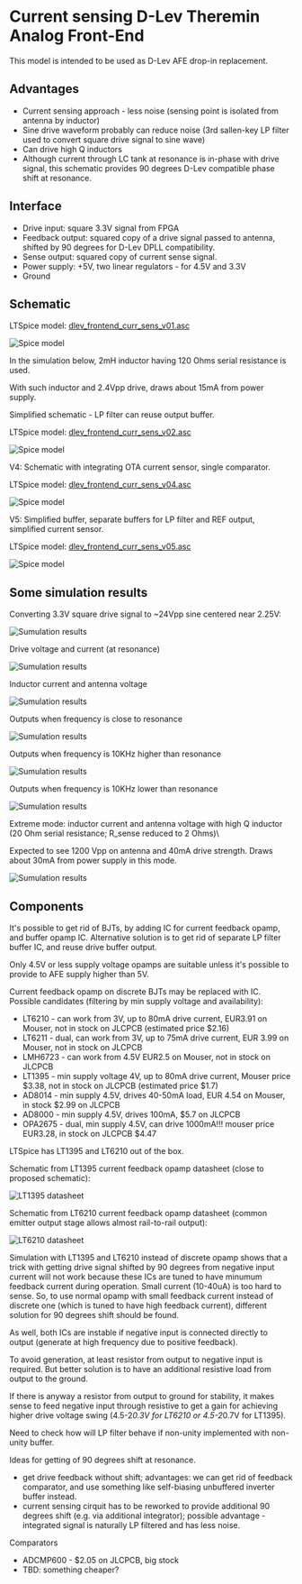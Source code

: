 Current sensing D-Lev Theremin Analog Front-End
===============================================

This model is intended to be used as D-Lev AFE drop-in replacement.

Advantages
----------

* Current sensing approach - less noise (sensing point is isolated from antenna by inductor)
* Sine drive waveform probably can reduce noise (3rd sallen-key LP filter used to convert square drive signal to sine wave)
* Can drive high Q inductors
* Although current through LC tank at resonance is in-phase with drive signal, this schematic provides 90 degrees D-Lev compatible phase shift at resonance.


Interface
---------

* Drive input: square 3.3V signal from FPGA
* Feedback output: squared copy of a drive signal passed to antenna, shifted by 90 degrees for D-Lev DPLL compatibility.
* Sense output: squared copy of current sense signal.
* Power supply: +5V, two linear regulators - for 4.5V and 3.3V
* Ground


Schematic
---------

LTSpice model: [dlev_frontend_curr_sens_v01.asc](dlev_frontend_curr_sens_v01.asc)

![Spice model](images/dlev_afe_current_sensing_ltspice_model.png)

In the simulation below, 2mH inductor having 120 Ohms serial resistance is used.

With such inductor and 2.4Vpp drive, draws about 15mA from power supply.


Simplified schematic - LP filter can reuse output buffer.

LTSpice model: [dlev_frontend_curr_sens_v02.asc](dlev_frontend_curr_sens_v02.asc)

![Spice model](images/dlev_afe_current_sensing_ltspice_model_simplified.png)


V4: Schematic with integrating OTA current sensor, single comparator.

LTSpice model: [dlev_frontend_curr_sens_v04.asc](dlev_frontend_curr_sens_v04.asc)

![Spice model](images/dlev_afe_current_sensing_ltspice_model_v4.png)


V5: Simplified buffer, separate buffers for LP filter and REF output, simplified current sensor.

LTSpice model: [dlev_frontend_curr_sens_v05.asc](dlev_frontend_curr_sens_v05.asc)

![Spice model](images/dlev_afe_current_sensing_ltspice_model_v5.png)


Some simulation results
-----------------------

Converting 3.3V square drive signal to ~24Vpp sine centered near 2.25V:

![Sumulation results](images/ltspice_sim_square_input_to_sine.png)

Drive voltage and current (at resonance)

![Sumulation results](images/ltspice_sim_drive_voltage_and_current.png)

Inductor current and antenna voltage	

![Sumulation results](images/ltspice_sim_inductor_current_and_antenna_voltage.png)

Outputs when frequency is close to resonance

![Sumulation results](images/ltspice_sim_outputs_resonance.png)

Outputs when frequency is 10KHz higher than resonance

![Sumulation results](images/ltspice_sim_outputs_higher_freq.png)

Outputs when frequency is 10KHz lower than resonance

![Sumulation results](images/ltspice_sim_outputs_lower_freq.png)


Extreme mode: inductor current and antenna voltage with high Q inductor (20 Ohm serial resistance; R_sense reduced to 2 Ohms)\

Expected to see 1200 Vpp on antenna and 40mA drive strength. Draws about 30mA from power supply in this mode.

![Sumulation results](images/ltspice_sim_ind_current_ant_voltage_res_high_q.png)





Components
----------

It's possible to get rid of BJTs, by adding IC for current feedback opamp, and buffer opamp IC.
Alternative solution is to get rid of separate LP filter buffer IC, and reuse drive buffer output.

Only 4.5V or less supply voltage opamps are suitable unless it's possible to provide to AFE supply higher than 5V.

Current feedback opamp on discrete BJTs may be replaced with IC. Possible candidates (filtering by min supply voltage and availability):

* LT6210 - can work from 3V, up to 80mA drive current, EUR3.91 on Mouser, not in stock on JLCPCB (estimated price $2.16)
* LT6211 - dual, can work from 3V, up to 75mA drive current, EUR 3.99 on Mouser, not in stock on JLCPCB
* LMH6723 - can work from 4.5V EUR2.5 on Mouser, not in stock on JLCPCB
* LT1395 - min supply voltage 4V, up to 80mA drive current, Mouser price $3.38, not in stock on JLCPCB (estimated price $1.7)
* AD8014 - min supply 4.5V, drives 40-50mA load, EUR 4.54 on Mouser, in stock $2.99 on JLCPCB
* AD8000 - min supply 4.5V, drives 100mA, $5.7 on JLCPCB
* OPA2675 - dual, min supply 4.5V, can drive 1000mA!!! mouser price EUR3.28, in stock on JLCPCB $4.47


LTSpice has LT1395 and LT6210 out of the box.

Schematic from LT1395 current feedback opamp datasheet (close to proposed schematic):

![LT1395 datasheet](images/LT1395_simplified_schematic.png)

Schematic from LT6210 current feedback opamp datasheet (common emitter output stage allows almost rail-to-rail output):

![LT6210 datasheet](images/LT6210_simplified_schematic.png)
 

Simulation with LT1395 and LT6210 instead of discrete opamp shows that a trick with 
getting drive signal shifted by 90 degrees from negative input current will not work because these ICs are tuned to have minumum feedback current during operation.
Small current (10-40uA) is too hard to sense. So, to use normal opamp with small feedback current instead of discrete one (which is tuned to have high feedback current), 
different solution for 90 degrees shift should be found.

As well, both ICs are instable if negative input is connected directly to output (generate at high frequency due to positive feedback).

To avoid generation, at least resistor from output to negative input is required. But better solution is to have an additional resistive load from output to the ground.

If there is anyway a resistor from output to ground for stability, it makes sense to feed negative input through 
resistive to get a gain for achieving higher drive voltage swing (4.5-2*0.3V for LT6210 or 4.5-2*0.7V for LT1395).

Need to check how will LP filter behave if non-unity implemented with non-unity buffer.

Ideas for getting of 90 degrees shift at resonance.

* get drive feedback without shift; advantages: we can get rid of feedback comparator, and use something like self-biasing unbuffered inverter buffer instead.
* current sensing cirquit has to be reworked to provide additional 90 degrees shift (e.g. via additional integrator); possible advantage - integrated signal is naturally LP filtered and has less noise.


Comparators

* ADCMP600 - $2.05 on JLCPCB, big stock
* TBD: something cheaper?



